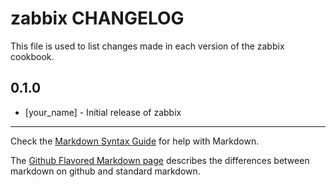 zabbix CHANGELOG
================

This file is used to list changes made in each version of the zabbix cookbook.

0.1.0
-----
- [your_name] - Initial release of zabbix

- - -
Check the [Markdown Syntax Guide](http://daringfireball.net/projects/markdown/syntax) for help with Markdown.

The [Github Flavored Markdown page](http://github.github.com/github-flavored-markdown/) describes the differences between markdown on github and standard markdown.

